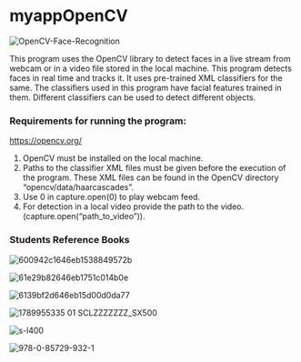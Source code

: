 # myappOpenCV

![OpenCV-Face-Recognition](https://user-images.githubusercontent.com/98597119/223411187-a1718ed7-0ded-44c7-9528-9c22e9edd254.jpg)

This program uses the OpenCV library to detect faces in a live stream from webcam or in a video file stored in the local machine. This program detects faces in real time and tracks it. It uses pre-trained XML classifiers for the same. The classifiers used in this program have facial features trained in them. Different classifiers can be used to detect different objects.

### Requirements for running the program:

https://opencv.org/

1) OpenCV must be installed on the local machine.
2) Paths to the classifier XML files must be given before the execution of the program. These XML files can be found in the OpenCV directory “opencv/data/haarcascades”.
3) Use 0 in capture.open(0) to play webcam feed.
4) For detection in a local video provide the path to the video.(capture.open(“path_to_video”)).

### Students Reference Books

![600942c1646eb1538849572b](https://user-images.githubusercontent.com/98597119/223409566-d33a667f-cb60-4c29-b467-06c0dc12a48f.jpg)

![61e29b82646eb1751c014b0e](https://user-images.githubusercontent.com/98597119/223409923-62f5a75c-275a-4257-b0a4-331160138a00.jpg)

![6139bf2d646eb15d00d0da77](https://user-images.githubusercontent.com/98597119/223410276-0f178b45-7bfd-495f-bdb4-07ecc0d7562b.jpg)

![1789955335 01 _SCLZZZZZZZ_SX500_](https://user-images.githubusercontent.com/98597119/223407695-aa7cb094-a62d-43ff-bc74-7eee470504c6.jpg)

![s-l400](https://user-images.githubusercontent.com/98597119/223408271-2792a2ec-adb3-4006-8287-813937b698a8.jpg)

![978-0-85729-932-1](https://user-images.githubusercontent.com/98597119/223407544-9622121a-4d52-4292-a6b9-4a77f68d128a.jpg)

